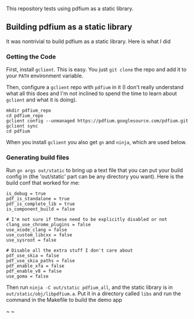 This repository tests using pdfium as a static library.

## Building pdfium as a static library

It was nontrivial to build pdfium as a static library. Here is what I did

### Getting the Code

First, install `gclient`. This is easy. You just `git clone` the repo and add it
to your `PATH` environment variable.

Then, configure a `gclient` repo with `pdfium` in it (I don't really understand
what all this does and I'm not inclined to spend the time to learn about
`gclient` and what it is doing).

    mkdir pdfium_repo
    cd pdfium_repo
    gclient config --unmanaged https://pdfium.googlesource.com/pdfium.git
    gclient sync
    cd pdfium

When you install `gclient` you also get `gn` and `ninja`, which are used below.

### Generating build files

Run `gn args out/static` to bring up a text file that you can put your build
config in (the 'out/static' part can be any directory you want). Here is the
build conf that worked for me:

    is_debug = true
    pdf_is_standalone = true
    pdf_is_complete_lib = true
    is_component_build = false

    # I'm not sure if these need to be explicitly disabled or not
    clang_use_chrome_plugins = false
    use_xcode_clang = false
    use_custom_libcxx = false
    use_sysroot = false

    # Disable all the extra stuff I don't care about
    pdf_use_skia = false
    pdf_use_skia_paths = false
    pdf_enable_xfa = false
    pdf_enable_v8 = false
    use_goma = false

Then run `ninja -C out/static pdfium_all`, and the static library is in
`out/static/obj/libpdfium.a`. Put it in a directory called `libs` and run
the command in the Makefile to build the demo app

~
~
